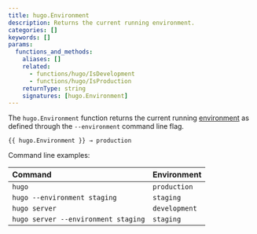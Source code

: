 ```yaml
---
title: hugo.Environment
description: Returns the current running environment.
categories: []
keywords: []
params:
  functions_and_methods:
    aliases: []
    related:
      - functions/hugo/IsDevelopment
      - functions/hugo/IsProduction
    returnType: string
    signatures: [hugo.Environment]
---
```


The `hugo.Environment` function returns the current running [environment](g) as defined through the `--environment` command line flag.

```go-html-template
{{ hugo.Environment }} → production
```

Command line examples:

Command|Environment
:--|:--
`hugo`|`production`
`hugo --environment staging`|`staging`
`hugo server`|`development`
`hugo server --environment staging`|`staging`
